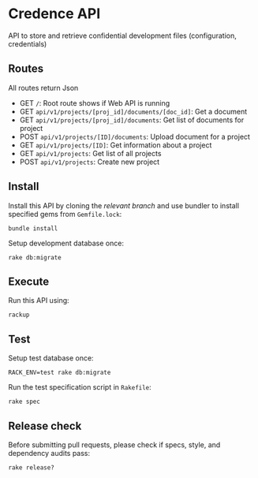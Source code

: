 # Credence API

API to store and retrieve confidential development files (configuration, credentials)

## Routes

All routes return Json

- GET  `/`: Root route shows if Web API is running
- GET  `api/v1/projects/[proj_id]/documents/[doc_id]`: Get a document
- GET  `api/v1/projects/[proj_id]/documents`: Get list of documents for project
- POST `api/v1/projects/[ID]/documents`: Upload document for a project
- GET  `api/v1/projects/[ID]`: Get information about a project
- GET  `api/v1/projects`: Get list of all projects
- POST `api/v1/projects`: Create new project

## Install

Install this API by cloning the *relevant branch* and use bundler to install specified gems from `Gemfile.lock`:

```shell
bundle install
```

Setup development database once:

```shell
rake db:migrate
```

## Execute

Run this API using:

```shell
rackup
```

## Test

Setup test database once:

```shell
RACK_ENV=test rake db:migrate
```

Run the test specification script in `Rakefile`:

```shell
rake spec
```

## Release check

Before submitting pull requests, please check if specs, style, and dependency audits pass:

```shell
rake release?
```